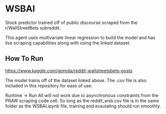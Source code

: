 # WSBAI

Stock predictor trained off of public discourse scraped from the r/WallStreetBets subreddit.

This agent uses multivariate linear regression to build the model and has live scraping capabilities along with using the linked dataset.

## How To Run

https://www.kaggle.com/gpreda/reddit-wallstreetsbets-posts

The model trains off of the dataset linked above. The .csv file is also included in this repository for ease of use. 

Runtime -> Run All will not work due to asynchronous constraints from the PRAW scraping code cell.
So long as the reddit_wsb.csv file is in the same folder as the  WSBAI.ipynb file, training and evaulating should run smoothly.
